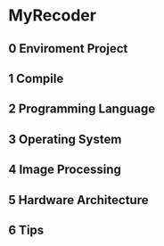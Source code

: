 # MyRecoder

## 0 Enviroment Project

## 1 Compile

## 2 Programming Language

## 3 Operating System

## 4 Image Processing

## 5 Hardware Architecture

## 6 Tips
